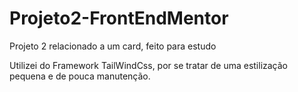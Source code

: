 # Projeto2-FrontEndMentor
Projeto 2 relacionado a um card, feito para estudo

Utilizei do Framework TailWindCss, por se tratar de uma estilização pequena e de pouca manutenção.
